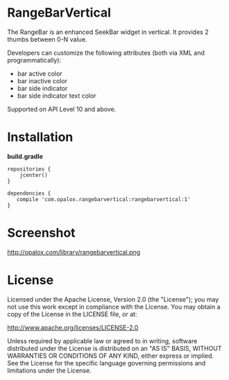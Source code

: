RangeBarVertical
=======
The RangeBar is an enhanced SeekBar widget in vertical. It provides 2 thumbs between 0-N value.

Developers can customize the following attributes (both via XML and programmatically):

- bar active color
- bar inactive color
- bar side indicator
- bar side indicator text color 

Supported on API Level 10 and above.


Installation
=======

**build.gradle**

	repositories {
		jcenter()
	}

	dependencies {
	   compile 'com.opalox.rangebarvertical:rangebarvertical:1'
	}

Screenshot
=======
http://opalox.com/library/rangebarvertical.png


License
=======

Licensed under the Apache License, Version 2.0 (the "License"); you may not use this work except in compliance with the License.
You may obtain a copy of the License in the LICENSE file, or at:

http://www.apache.org/licenses/LICENSE-2.0

Unless required by applicable law or agreed to in writing, software distributed under the License is distributed on an "AS IS" BASIS, WITHOUT WARRANTIES OR CONDITIONS OF ANY KIND, either express or implied. See the License for the specific language governing permissions and limitations under the License.


